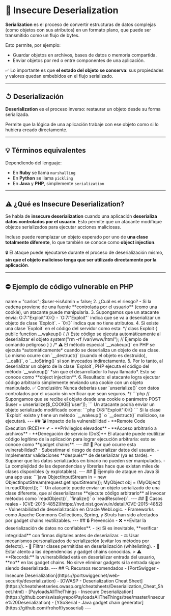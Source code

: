 # 🧩 Insecure Deserialization 


**Serialization** es el proceso de convertir estructuras de datos complejas (como objetos con sus atributos) en un formato plano, que puede ser transmitido como un flujo de bytes.

Esto permite, por ejemplo:
- Guardar objetos en archivos, bases de datos o memoria compartida.
- Enviar objetos por red o entre componentes de una aplicación.

✅ Lo importante es que **el estado del objeto se conserva**: sus propiedades y valores quedan embebidos en el flujo serializado.

---

## ↺ Deserialización

**Deserialization** es el proceso inverso: restaurar un objeto desde su forma serializada.

Permite que la lógica de una aplicación trabaje con ese objeto como si lo hubiera creado directamente.

---

## 💡 Términos equivalentes

Dependiendo del lenguaje:
- En **Ruby** se llama `marshalling`
- En **Python** se llama `pickling`
- En **Java** y **PHP**, simplemente `serialization`

---

## ⚠️ ¿Qué es Insecure Deserialization?

Se habla de **insecure deserialization** cuando una aplicación **deserializa datos controlados por el usuario**. Esto permite que un atacante modifique objetos serializados para ejecutar acciones maliciosas.

Incluso puede reemplazar un objeto esperado por uno de **una clase totalmente diferente**, lo que también se conoce como **object injection**.

🔒 El ataque puede ejecutarse durante el proceso de deserialización mismo, **sin que el objeto malicioso tenga que ser utilizado directamente por la aplicación**.

---

## ⛔️ Ejemplo de código vulnerable en PHP

<?php

// Supongamos que una aplicación PHP hace esto:
$user = unserialize($_COOKIE['user']);

/*
✨ Explicación paso a paso:

1. ¿Qué hace `unserialize()`?
   - Convierte una cadena serializada (texto) en un objeto PHP real.
   - Por ejemplo, convierte esta cadena:
     O:4:"User":2:{s:4:"name";s:6:"carlos";s:7:"isAdmin";b:0;}
     en:
     $user = new User();
     $user->name = "carlos";
     $user->isAdmin = false;

2. ¿Cuál es el riesgo?
   - Si la cadena proviene de una fuente **controlada por el usuario** (como una cookie), un atacante puede manipularla.

3. Supongamos que un atacante envía:
   O:7:"Exploit":0:{}
   - `O:7:"Exploit"` indica que se va a deserializar un objeto de clase `Exploit`.
   - `0:{}` indica que no tiene atributos.

4. Si existe una clase `Exploit` en el código del servidor como esta:
*/

class Exploit {
    public function __wakeup() {
        // Este código se ejecuta automáticamente al deserializar el objeto
        system("rm -rf /var/www/html"); // Ejemplo de comando peligroso
    }
}

/*
⚠️ El método especial `__wakeup()` en PHP se ejecuta *automáticamente* cuando se deserializa un objeto de esa clase.

Lo mismo ocurre con `__destruct()` (cuando el objeto es destruido), `__call()`, o `__toString()` si son invocados indirectamente.

5. Por lo tanto, al deserializar un objeto de la clase `Exploit`, PHP ejecuta el código del método `__wakeup()` *sin que el desarrollador lo haya llamado*. Esto se conoce como **object injection**.

6. Resultado: el atacante logra ejecutar código arbitrario simplemente enviando una cookie con un objeto manipulado.

✅ Conclusión:
Nunca deberías usar `unserialize()` con datos controlados por el usuario sin verificar que sean seguros.
*/

```php
// Supongamos que se recibe el objeto desde una cookie o parámetro POST
$user = unserialize($_COOKIE['user']);
```

Un atacante podría enviar un objeto serializado modificado como:

```php
O:8:"Exploit":0:{}
```

Si la clase `Exploit` existe y tiene un método `__wakeup()` o `__destruct()` malicioso, se ejecutará.

---

## 💣 Impacto de la vulnerabilidad

- **Remote Code Execution (RCE)**  ✔
- **Privilegios elevados**
- **Acceso arbitrario a archivos**
- **Denegación de servicio (DoS)**

El atacante puede reutilizar código legítimo de la aplicación para lograr ejecución arbitraria: esto se conoce como **gadget chains**.

---

## 🥶 Por qué ocurre esta vulnerabilidad?

- Subestimar el riesgo de deserializar datos del usuario.
- Implementar validaciones **después** de deserializar (ya es tarde).
- Suponer que los datos serializados en binario no pueden ser manipulados.
- La complejidad de las dependencias y librerías hace que existan miles de clases disponibles (y explotables).

---

## 🔧 Ejemplo de ataque en Java

Si una app usa:
```java
ObjectInputStream in = new ObjectInputStream(request.getInputStream());
MyObject obj = (MyObject) in.readObject();
```

Un atacante puede enviar un objeto serializado de una clase diferente, que al deserializarse **ejecute código arbitrario** al invocar métodos como `readObject()`, `finalize()` o `readResolve()`.

---

## 📆 Casos reales

- [CVE-2015-4852](https://nvd.nist.gov/vuln/detail/CVE-2015-4852) - Vulnerabilidad de deserialización en Oracle WebLogic.
- Frameworks como Apache Commons Collections, Spring, y Struts han sido afectados por gadget chains reutilizables.

---

## 🔒 Prevención

- ❌ **Evitar la deserialización de datos no confiables**.
- ✉️ Si es inevitable, **verificar integridad** con firmas digitales antes de deserializar.
- ⚖️ Usar mecanismos personalizados de serialización (evitar los métodos por defecto).
- 🔀 Filtrar clases permitidas en deserialización (whitelisting).
- 🔎 Estar atento a las dependencias y gadget chains conocidas.

> ⚠️ **Recordá:** la vulnerabilidad está en deserializar entrada del usuario, **no** en las gadget chains. No sirve eliminar gadgets si la entrada sigue siendo deserializada.

---

## 🔍 Recursos recomendados

- [PortSwigger - Insecure Deserialization](https://portswigger.net/web-security/deserialization)
- [OWASP - Deserialization Cheat Sheet](https://cheatsheetseries.owasp.org/cheatsheets/Deserialization_Cheat_Sheet.html)
- [PayloadsAllTheThings - Insecure Deserialization](https://github.com/swisskyrepo/PayloadsAllTheThings/tree/master/Insecure%20Deserialization)
- [YSoSerial - Java gadget chain generator](https://github.com/frohoff/ysoserial)

---


